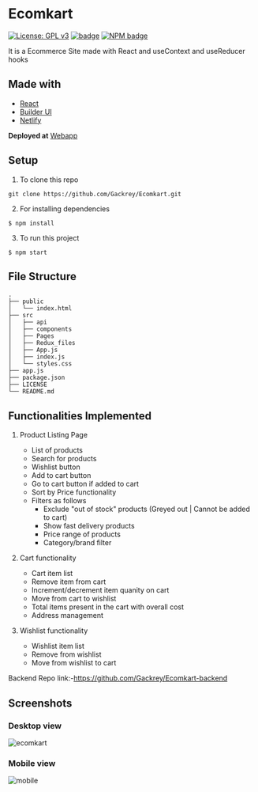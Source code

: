 # Ecomkart
[![License: GPL v3](https://img.shields.io/badge/License-GPLv3-blue.svg)](https://www.gnu.org/licenses/gpl-3.0)
[![badge](https://david-dm.org/tterb/Hyde/status.svg)]()
[![NPM badge](https://badge.fury.io/js/badge-list.svg)](https://www.npmjs.com/package/badge-list)

It is a Ecommerce Site made with React and useContext and useReducer hooks
## Made with
* [React](https://reactjs.org/)
* [Builder UI](https://builder-ui.netlify.app)
* [Netlify](https://www.netlify.com/)

**Deployed at** [Webapp](https://ecomkart.netlify.app/)

## Setup
1) To clone this repo
```
git clone https://github.com/Gackrey/Ecomkart.git
```
2) For installing dependencies
```
$ npm install
```
3) To run this project
```
$ npm start
```

## File Structure
```
.              
├── public                
│   └── index.html              
├── src
│   ├── api
│   ├── components 
│   ├── Pages
│   ├── Redux_files 
│   ├── App.js  
│   ├── index.js  
│   └── styles.css
├── app.js                                     
├── package.json     
├── LICENSE
└── README.md
```

## Functionalities Implemented
1. Product Listing Page

   * List of products
   * Search for products
   * Wishlist button
   * Add to cart button
   * Go to cart button if added to cart
   * Sort by Price functionality
   * Filters as follows
     * Exclude "out of stock" products (Greyed out | Cannot be added to cart)
     * Show fast delivery products
     * Price range of products
     * Category/brand filter
    
2. Cart functionality

   * Cart item list
   * Remove item from cart
   * Increment/decrement item quanity on cart
   * Move from cart to wishlist
   * Total items present in the cart with overall cost
   * Address management

3. Wishlist functionality

   * Wishlist item list
   * Remove from wishlist
   * Move from wishlist to cart

Backend Repo link:-https://github.com/Gackrey/Ecomkart-backend

## Screenshots
### Desktop view
![ecomkart](https://user-images.githubusercontent.com/36769948/115062819-65b75300-9f08-11eb-8143-06da74f87fda.JPG)

### Mobile view
![mobile](https://user-images.githubusercontent.com/36769948/115062854-6d76f780-9f08-11eb-9a6c-d8bbe4d767ac.JPG)
